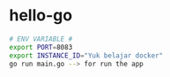 # hello-go

```bash
# ENV VARIABLE #
export PORT=8083
export INSTANCE_ID="Yuk belajar docker"
go run main.go --> for run the app
```